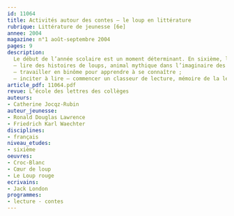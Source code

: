 ```yaml
---
id: 11064
title: Activités autour des contes – le loup en littérature
rubrique: Littérature de jeunesse [6e]
annee: 2004
magazine: n°1 août-septembre 2004
pages: 9
description: 
  Le début de l’année scolaire est un moment déterminant. En sixième, l’accueil des élèves se révèle spécifique – ils découvrent un cadre scolaire nouveau et sont évalués, à peine arrivés, selon un protocole national, en français et en mathématiques, ce qui est une source d’angoisse à peine voilée pour la plupart d’entre eux et pour leur famille. Cette séquence, placée en tout début d’année, se propose de pallier certaines de ces difficultés tout en répondant aux objectifs suivants – 
  – lire des histoires de loups, animal mythique dans l’imaginaire des hommes ;
  – travailler en binôme pour apprendre à se connaître ;
  – inciter à lire – commencer un classeur de lecture, mémoire de la lecture du groupe classe.
article_pdf: 11064.pdf
revue: L’école des lettres des collèges
auteurs:
- Catherine Jocqz-Rubin
auteur_jeunesse:
- Ronald Douglas Lawrence
- Friedrich Karl Waechter
disciplines:
- français
niveau_etudes:
- sixième
oeuvres:
- Croc-Blanc
- Cœur de loup
- Le Loup rouge
ecrivains:
- Jack London
programmes:
- lecture - contes
---
```

